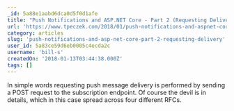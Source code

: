 ```yaml
---
_id: 5a88e1aabd6dca0d5f0d1afe
title: "Push Notifications and ASP.NET Core - Part 2 (Requesting Delivery)"
url: 'https://www.tpeczek.com/2018/01/push-notifications-and-aspnet-core-part.html'
category: articles
slug: 'push-notifications-and-asp-net-core-part-2-requesting-delivery'
user_id: 5a83ce59d6eb0005c4ecda2c
username: 'bill-s'
createdOn: '2018-01-13T03:44:38.000Z'
tags: []
---
```


In simple words requesting push message delivery is performed by sending a POST request to the subscription endpoint. Of course the devil is in details, which in this case spread across four different RFCs.
